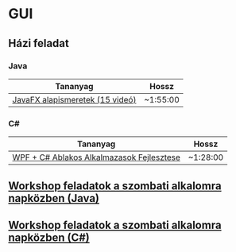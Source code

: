 # GUI

## Házi feladat

### Java

| Tananyag | Hossz |
| -------- | ----- |
| [JavaFX alapismeretek (15 videó)](https://www.youtube.com/playlist?list=PLyriihBWoulyW2h7YOfrLLeaF9Pjndl5f) | ~1:55:00 |

### C#

| Tananyag | Hossz |
| -------- | ----- |
| [WPF + C# Ablakos Alkalmazasok Fejlesztese](https://www.youtube.com/watch?v=h9uTkX3BNKY&list=PL8l6M-0GWNq3M6qXfiBFPvgojjO6lqp16&index=1) | ~1:28:00 |

## [Workshop feladatok a szombati alkalomra napközben (Java)](gui-workshop.md)
## [Workshop feladatok a szombati alkalomra napközben (C#)](gui-workshop-cs.md)

